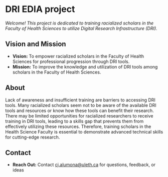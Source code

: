 # DRI EDIA project

*Welcome! This project is dedicated to training racialized scholars in the Faculty of Health Sciences to utilize Digital Research Infrastructure (DRI).*  

## Vision and Mission

- **Vision:** To empower racialized scholars in the Faculty of Health Sciences for professional progression through DRI tools.
- **Mission:** To improve the knowledge and utilization of DRI tools among scholars in the Faculty of Health Sciences.
## About

Lack of awareness and insufficient training are barriers to accessing DRI tools. Many racialized scholars seem not to be aware of the available DRI tools and resources or know how these tools can benefit their research. There may be limited opportunities for racialized researchers to receive training in DRI tools, leading to a skills gap that prevents them from effectively utilizing these resources. Therefore, training scholars in the Health Science Faculty is essential to demonstrate advanced technical skills for cutting-edge research.


## Contact

- **Reach Out:** Contact cj.alumona@uleth.ca for questions, feedback, or ideas
